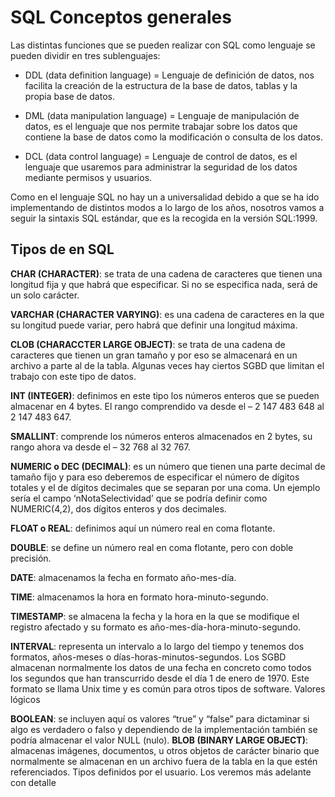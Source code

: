# SQL Conceptos generales

Las distintas funciones que se pueden realizar con SQL como lenguaje se pueden dividir en tres sublenguajes:

- DDL (data definition language) = Lenguaje de definición de datos, nos facilita la creación de la estructura de la base de datos, tablas y la propia base de datos.

- DML (data manipulation language) = Lenguaje de manipulación de datos, es el lenguaje que nos permite trabajar sobre los datos que contiene la base de datos como la modificación o consulta de los datos.

- DCL (data control language) = Lenguaje de control de datos, es el lenguaje que usaremos para administrar la seguridad de los datos mediante permisos y usuarios.

Como en el lenguaje SQL no hay un a universalidad debido a que se ha ido implementando de distintos modos a lo largo de los años, nosotros vamos a seguir la sintaxis SQL estándar, que es la recogida en la versión SQL:1999.

## Tipos de en SQL

**CHAR (CHARACTER)**: se trata de una cadena de caracteres que tienen una longitud fija y que habrá que especificar. Si no se especifica nada, será de un solo carácter.

**VARCHAR (CHARACTER VARYING)**: es una cadena de caracteres en la que su longitud puede variar, pero habrá que definir una longitud máxima.

**CLOB (CHARACCTER LARGE OBJECT)**: se trata de una cadena de caracteres que tienen un gran tamaño y por eso se almacenará en un archivo a parte al de la tabla. Algunas veces hay ciertos SGBD que limitan el trabajo con este tipo de datos.

**INT (INTEGER)**: definimos en este tipo los números enteros que se pueden almacenar en 4 bytes. El rango comprendido va desde el – 2 147 483 648 al 2 147 483 647.

**SMALLINT**: comprende los números enteros almacenados en 2 bytes, su rango ahora va desde el – 32 768 al 32 767.

**NUMERIC o DEC (DECIMAL)**: es un número que tienen una parte decimal de tamaño fijo y para eso deberemos de especificar el número de dígitos totales y el de dígitos decimales que se separan por una coma. Un ejemplo sería el campo ‘nNotaSelectividad’ que se podría definir como NUMERIC(4,2), dos dígitos enteros y dos decimales.

**FLOAT o REAL**: definimos aquí un número real en coma flotante.

**DOUBLE**: se define un número real en coma flotante, pero con doble precisión.

**DATE**: almacenamos la fecha en formato año-mes-día.

**TIME**: almacenamos la hora en formato hora-minuto-segundo.

**TIMESTAMP**: se almacena la fecha y la hora en la que se modifique el registro afectado y su formato es año-mes-día-hora-minuto-segundo.

**INTERVAL**: representa un intervalo a lo largo del tiempo y tenemos dos formatos, años-meses o días-horas-minutos-segundos. Los SGBD almacenan normalmente los datos de una fecha en concreto como todos los segundos que han transcurrido desde el día 1 de enero de 1970. Este formato se llama Unix time y es común para otros tipos de software. Valores lógicos

**BOOLEAN**: se incluyen aquí os valores “true” y “false” para dictaminar si algo es verdadero o falso y dependiendo de la implementación también se podría almacenar el valor NULL (nulo).
**BLOB (BINARY LARGE OBJECT)**: almacenas imágenes, documentos, u otros objetos de carácter binario que normalmente se almacenan en un archivo fuera de la tabla en la que estén referenciados. Tipos definidos por el usuario. Los veremos más adelante con detalle
